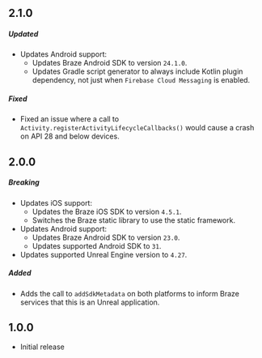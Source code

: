 ## 2.1.0

##### Updated
- Updates Android support:
  - Updates Braze Android SDK to version `24.1.0`.
  - Updates Gradle script generator to always include Kotlin plugin dependency, not just when `Firebase Cloud Messaging` is enabled.

##### Fixed
- Fixed an issue where a call to `Activity.registerActivityLifecycleCallbacks()` would cause a crash on API 28 and below devices.
## 2.0.0

##### Breaking
- Updates iOS support:
  - Updates the Braze iOS SDK to version `4.5.1`.
  - Switches the Braze static library to use the static framework.
- Updates Android support:
  - Updates Braze Android SDK to version `23.0`.
  - Updates supported Android SDK to `31`.
- Updates supported Unreal Engine version to `4.27`.

##### Added
- Adds the call to `addSdkMetadata` on both platforms to inform Braze services that this is an Unreal application.

## 1.0.0
- Initial release